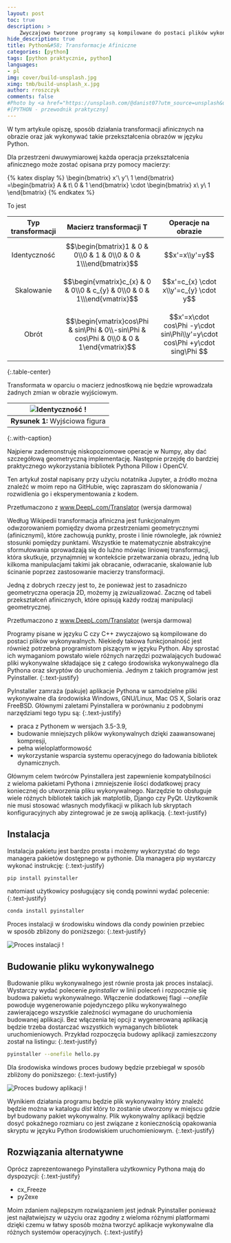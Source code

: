 ```yaml
---
layout: post
toc: true
description: >    
    Zwyczajowo tworzone programy są kompilowane do postaci plików wykonywalnych. W tym wpisie przedstawiony został sposób tworzenia plików wykonywalnych dla języka Python.
hide_description: true
title: Python&#58; Transformacje Afiniczne
categories: [python] 
tags: [python praktycznie, python]
languages:
- pl
img: cover/build-unsplash.jpg
ximg: tmb/build-unsplash_x.jpg
author: rroszczyk
comments: false
#Photo by <a href="https://unsplash.com/@danist07?utm_source=unsplash&utm_medium=referral&utm_content=creditCopyText">Danist Soh</a> on <a href="https://unsplash.com/s/photos/build?utm_source=unsplash&utm_medium=referral&utm_content=creditCopyText">Unsplash</a>  
#[PYTHON - przewodnik praktyczny]  
---
```


W tym artykule opiszę, sposób działania transformacji afinicznych na obrazie oraz jak wykonywać takie przekształcenia obrazów w języku Python.

Dla przestrzeni dwuwymiarowej każda operacja przekształcenia afinicznego może zostać opisana przy pomocy macierzy:

{% katex display %}
\begin{bmatrix}
x'\\
y'\\
1
\end{bmatrix} =\begin{bmatrix}
A & t\\
0 & 1
\end{bmatrix} \cdot \begin{bmatrix}
x\\
y\\
1
\end{bmatrix}
{% endkatex %}

To jest

| Typ transformacji | Macierz transformacji T| Operacje na obrazie |
|:-----------------:|:---------------------:|:-------------------:|
| Identyczność |$$\begin{bmatrix}1 & 0 & 0\\0 & 1 & 0\\0 & 0 & 1\\\end{bmatrix}$$|$$x'=x\\y'=y$$|
| Skalowanie   |$$\begin{vmatrix}c_{x} & 0 & 0\\0 & c_{y} & 0\\0 & 0 & 1\\\end{vmatrix}$$ |$$x'=c_{x} \cdot x\\y'=c_{y} \cdot y$$|
| Obrót        |$$\begin{vmatrix}cos\Phi  & sin\Phi  & 0\\-sin\Phi  & cos\Phi  & 0\\0 & 0 & 1\end{vmatrix}$$|$$x'=x\cdot cos\Phi -y\cdot sin\Phi\\y'=y\cdot cos\Phi +y\cdot sing\Phi $$|
{:.table-center}


Transformata w oparciu o macierz jednostkową nie będzie wprowadzała żadnych zmian w obrazie wyjściowym.

|![Identyczność !]({{site.baseurl}}/img/i/identity.png)|
|:-:|
|<a name="rysunek_1" />**Rysunek 1:** Wyjściowa figura|
{:.with-caption}


Najpierw zademonstruję niskopoziomowe operacje w Numpy, aby dać szczegółową geometryczną implementację. Następnie przejdę do bardziej praktycznego wykorzystania bibliotek Pythona Pillow i OpenCV.

Ten artykuł został napisany przy użyciu notatnika Jupyter, a źródło można znaleźć w moim repo na GitHubie, więc zapraszam do sklonowania / rozwidlenia go i eksperymentowania z kodem.

Przetłumaczono z www.DeepL.com/Translator (wersja darmowa)


Według Wikipedii transformacja afiniczna jest funkcjonalnym odwzorowaniem pomiędzy dwoma przestrzeniami geometrycznymi (afinicznymi), które zachowują punkty, proste i linie równoległe, jak również stosunki pomiędzy punktami. Wszystkie te matematycznie abstrakcyjne sformułowania sprowadzają się do luźno mówiąc liniowej transformacji, która skutkuje, przynajmniej w kontekście przetwarzania obrazu, jedną lub kilkoma manipulacjami takimi jak obracanie, odwracanie, skalowanie lub ścinanie poprzez zastosowanie macierzy transformacji.

Jedną z dobrych rzeczy jest to, że ponieważ jest to zasadniczo geometryczna operacja 2D, możemy ją zwizualizować. Zacznę od tabeli przekształceń afinicznych, które opisują każdy rodzaj manipulacji geometrycznej.

Przetłumaczono z www.DeepL.com/Translator (wersja darmowa)

Programy pisane w&nbsp;języku C&nbsp;czy C++&nbsp;zwyczajowo są kompilowane do postaci plików wykonywalnych. Niekiedy takowa funkcjonalność jest również potrzebna programistom piszącym w&nbsp;języku Python. Aby sprostać ich wymaganiom powstało wiele różnych narzędzi pozwalających budować pliki wykonywalne składające się z&nbsp;całego środowiska wykonywalnego dla Pythona oraz skryptów do uruchomienia. Jednym z&nbsp;takich programów jest Pyinstaller.
{:.text-justify} 

PyInstaller zamraża (pakuje) aplikacje Pythona w&nbsp;samodzielne pliki wykonywalne dla środowiska Windows, GNU/Linux, Mac&nbsp;OS&nbsp;X, Solaris oraz FreeBSD. Głównymi zaletami Pyinstallera w&nbsp;porównaniu z&nbsp;podobnymi narzędziami tego typu są: 
{:.text-justify} 
- praca z&nbsp;Pythonem w&nbsp;wersjach 3.5-3.9, 
- budowanie mniejszych plików wykonywalnych dzięki zaawansowanej kompresji, 
- pełna wieloplatformowość 
- wykorzystanie wsparcia systemu operacyjnego do ładowania bibliotek dynamicznych.


Głównym celem twórców Pyinstallera jest zapewnienie kompatybilności z&nbsp;wieloma pakietami Pythona i&nbsp;zmniejszenie ilości dodatkowej pracy koniecznej do utworzenia pliku wykonywalnego. Narzędzie to obsługuje wiele różnych bibliotek takich jak matplotlib, Django czy PyQt. Użytkownik nie musi stosować własnych modyfikacji w&nbsp;plikach lub skryptach konfiguracyjnych aby zintegrować je ze swoją aplikacją.
{:.text-justify} 

## Instalacja

Instalacja pakietu jest bardzo prosta i&nbsp;możemy wykorzystać do tego managera pakietów dostępnego w&nbsp;pythonie. Dla managera pip wystarczy wykonać instrukcję:
{:.text-justify} 

```bash
pip install pyinstaller
```

natomiast użytkowicy posługujący się condą powinni wydać polecenie:
{:.text-justify} 

```bash
conda install pyinstaller
```
Proces instalacji w&nbsp;środowisku windows dla condy powinien przebiec w&nbsp;sposób zbliżony do poniższego:
{:.text-justify} 

![Proces instalacji !]({{site.baseurl}}/img/python/pi_setup.jpg)

## Budowanie pliku wykonywalnego

Budowanie pliku wykonywalnego jest równie prosta jak proces instalacji. Wystarczy wydać polecenie _pyinstaller_ w&nbsp;linii poleceń i&nbsp;rozpocznie się budowa pakietu wykonywalnego. Włączenie dodatkowej flagi _--onefile_ powoduje wygenerowanie pojedynczego pliku wykonywalnego zawierającego wszystkie zależności wymagane do uruchomienia budowanej aplikacji. Bez włączenia tej opcji z&nbsp;wygenerowaną aplikacją będzie trzeba dostarczać wszystkich wymaganych bibliotek uruchomieniowych. Przykład rozpoczęcia budowy aplikacji zamieszczony został na listingu:
{:.text-justify} 

```bash
pyinstaller --onefile hello.py
```
Dla środowiska windows proces budowy będzie przebiegał w&nbsp;sposób zbliżony do poniższego:
{:.text-justify} 

![Proces budowy aplikacji !]({{site.baseurl}}/img/python/pi_build.jpg)

Wynikiem działania programu będzie plik wykonywalny który znaleźć będzie można w&nbsp;katalogu _dist_ który to zostanie utworzony w&nbsp;miejscu gdzie był budowany pakiet wykonywalny. Plik wykonywalny aplikacji będzie dosyć pokaźnego rozmiaru co jest związane z&nbsp;koniecznością opakowania skryptu w&nbsp;języku Python środowiskiem uruchomieniowym.
{:.text-justify} 

## Rozwiązania alternatywne

Oprócz zaprezentowanego Pyinstallera użytkownicy Pythona mają do dyspozycji:
{:.text-justify} 
- cx_Freeze
- py2exe

Moim zdaniem najlepszym rozwiązaniem jest jednak Pyinstaller ponieważ jest najłatwiejszy w&nbsp;użyciu oraz zgodny z&nbsp;wieloma różnymi platformami dzięki czemu w&nbsp;łatwy sposób można tworzyć aplikacje wykonywalne dla różnych systemów operacyjnych.
{:.text-justify} 